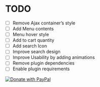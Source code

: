 # TODO

- [ ] Remove Ajax container’s style
- [ ] Add Menu contents
- [ ] Menu hover style
- [ ] Add to cart quantity
- [ ] Add search Icon
- [ ] Improve search design
- [ ] Improve Usability by adding animations
- [ ] Remove plugin dependencies
- [ ] Enable plugin requirements

[![Donate with PayPal](https://raw.githubusercontent.com/stefan-niedermann/paypal-donate-button/master/paypal-donate-button.png)](https://www.paypal.com/donate/?hosted_button_id=XA5LN4XR39PMQ)
